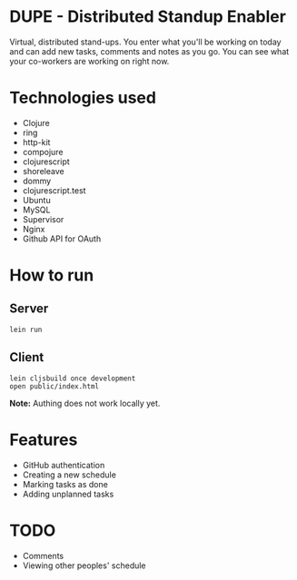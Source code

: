 DUPE - Distributed Standup Enabler
===
Virtual, distributed stand-ups. You enter what you'll be working on today and can add new tasks, comments and notes as you go. You can see what your co-workers are working on right now.

Technologies used
===
 * Clojure
 * ring
 * http-kit
 * compojure
 * clojurescript
 * shoreleave
 * dommy
 * clojurescript.test
 * Ubuntu
 * MySQL
 * Supervisor
 * Nginx
 * Github API for OAuth

How to run
===
Server
---
```
lein run
```

Client
---
```
lein cljsbuild once development
open public/index.html
```

**Note:** Authing does not work locally yet.

Features
===
 * GitHub authentication
 * Creating a new schedule
 * Marking tasks as done
 * Adding unplanned tasks

TODO
===
 * Comments
 * Viewing other peoples' schedule
